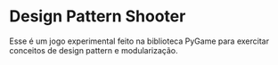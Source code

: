 # Design Pattern Shooter
Esse é um jogo experimental feito na biblioteca PyGame para exercitar conceitos de design pattern e modularização.